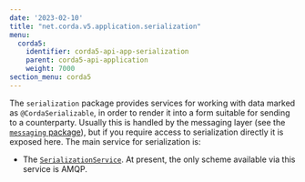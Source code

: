 ```yaml
---
date: '2023-02-10'
title: "net.corda.v5.application.serialization"
menu:
  corda5:
    identifier: corda5-api-app-serialization
    parent: corda5-api-application
    weight: 7000
section_menu: corda5
---
```


The `serialization` package provides services for working with data marked as `@CordaSerializable`, in order to render it into a form suitable for sending to a counterparty. Usually this is handled by the messaging layer (see the <a href="messaging.md">`messaging` package</a>), but if you require access to serialization directly it is exposed here. The main service for serialization is:

* The <a href="../../../../../../api-ref/corda/5.0-beta/java/net/corda/v5/application/serialization/SerializationService.html" target="_blank">`SerializationService`</a>. At present, the only scheme available via this service is AMQP.
